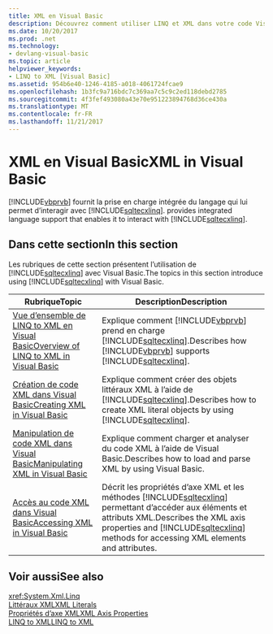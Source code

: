 ```yaml
---
title: XML en Visual Basic
description: Découvrez comment utiliser LINQ et XML dans votre code Visual Basic, les fonctionnalités de XML.
ms.date: 10/20/2017
ms.prod: .net
ms.technology:
- devlang-visual-basic
ms.topic: article
helpviewer_keywords:
- LINQ to XML [Visual Basic]
ms.assetid: 954b6e40-1246-4185-a018-4061724fcae9
ms.openlocfilehash: 1b3fc9a716bdc7c369aa7c5c9c2ed118debd2785
ms.sourcegitcommit: 4f3fef493080a43e70e951223894768d36ce430a
ms.translationtype: MT
ms.contentlocale: fr-FR
ms.lasthandoff: 11/21/2017
---
```

# <a name="xml-in-visual-basic"></a><span data-ttu-id="dec04-103">XML en Visual Basic</span><span class="sxs-lookup"><span data-stu-id="dec04-103">XML in Visual Basic</span></span>

[!INCLUDE[vbprvb](~/includes/vbprvb-md.md)]<span data-ttu-id="dec04-104"> fournit la prise en charge intégrée du langage qui lui permet d’interagir avec [!INCLUDE[sqltecxlinq](~/includes/sqltecxlinq-md.md)].</span><span class="sxs-lookup"><span data-stu-id="dec04-104"> provides integrated language support that enables it to interact with [!INCLUDE[sqltecxlinq](~/includes/sqltecxlinq-md.md)].</span></span>  
  
## <a name="in-this-section"></a><span data-ttu-id="dec04-105">Dans cette section</span><span class="sxs-lookup"><span data-stu-id="dec04-105">In this section</span></span>  

 <span data-ttu-id="dec04-106">Les rubriques de cette section présentent l’utilisation de [!INCLUDE[sqltecxlinq](~/includes/sqltecxlinq-md.md)] avec Visual Basic.</span><span class="sxs-lookup"><span data-stu-id="dec04-106">The topics in this section introduce using [!INCLUDE[sqltecxlinq](~/includes/sqltecxlinq-md.md)] with Visual Basic.</span></span>  
  
|<span data-ttu-id="dec04-107">Rubrique</span><span class="sxs-lookup"><span data-stu-id="dec04-107">Topic</span></span>|<span data-ttu-id="dec04-108">Description</span><span class="sxs-lookup"><span data-stu-id="dec04-108">Description</span></span>|  
|-----------|-----------------|  
|[<span data-ttu-id="dec04-109">Vue d’ensemble de LINQ to XML en Visual Basic</span><span class="sxs-lookup"><span data-stu-id="dec04-109">Overview of LINQ to XML in Visual Basic</span></span>](../../../../visual-basic/programming-guide/language-features/xml/overview-of-linq-to-xml.md)|<span data-ttu-id="dec04-110">Explique comment [!INCLUDE[vbprvb](~/includes/vbprvb-md.md)] prend en charge [!INCLUDE[sqltecxlinq](~/includes/sqltecxlinq-md.md)].</span><span class="sxs-lookup"><span data-stu-id="dec04-110">Describes how [!INCLUDE[vbprvb](~/includes/vbprvb-md.md)] supports [!INCLUDE[sqltecxlinq](~/includes/sqltecxlinq-md.md)].</span></span>|  
|[<span data-ttu-id="dec04-111">Création de code XML dans Visual Basic</span><span class="sxs-lookup"><span data-stu-id="dec04-111">Creating XML in Visual Basic</span></span>](../../../../visual-basic/programming-guide/language-features/xml/creating-xml.md)|<span data-ttu-id="dec04-112">Explique comment créer des objets littéraux XML à l’aide de [!INCLUDE[sqltecxlinq](~/includes/sqltecxlinq-md.md)].</span><span class="sxs-lookup"><span data-stu-id="dec04-112">Describes how to create XML literal objects by using [!INCLUDE[sqltecxlinq](~/includes/sqltecxlinq-md.md)].</span></span>|  
|[<span data-ttu-id="dec04-113">Manipulation de code XML dans Visual Basic</span><span class="sxs-lookup"><span data-stu-id="dec04-113">Manipulating XML in Visual Basic</span></span>](../../../../visual-basic/programming-guide/language-features/xml/manipulating-xml.md)|<span data-ttu-id="dec04-114">Explique comment charger et analyser du code XML à l’aide de Visual Basic.</span><span class="sxs-lookup"><span data-stu-id="dec04-114">Describes how to load and parse XML by using Visual Basic.</span></span>|  
|[<span data-ttu-id="dec04-115">Accès au code XML dans Visual Basic</span><span class="sxs-lookup"><span data-stu-id="dec04-115">Accessing XML in Visual Basic</span></span>](../../../../visual-basic/programming-guide/language-features/xml/accessing-xml.md)|<span data-ttu-id="dec04-116">Décrit les propriétés d’axe XML et les méthodes [!INCLUDE[sqltecxlinq](~/includes/sqltecxlinq-md.md)] permettant d’accéder aux éléments et attributs XML.</span><span class="sxs-lookup"><span data-stu-id="dec04-116">Describes the XML axis properties and [!INCLUDE[sqltecxlinq](~/includes/sqltecxlinq-md.md)] methods for accessing XML elements and attributes.</span></span>|  
  
## <a name="see-also"></a><span data-ttu-id="dec04-117">Voir aussi</span><span class="sxs-lookup"><span data-stu-id="dec04-117">See also</span></span>  
 <xref:System.Xml.Linq>  
 [<span data-ttu-id="dec04-118">Littéraux XML</span><span class="sxs-lookup"><span data-stu-id="dec04-118">XML Literals</span></span>](../../../../visual-basic/language-reference/xml-literals/index.md)  
 [<span data-ttu-id="dec04-119">Propriétés d’axe XML</span><span class="sxs-lookup"><span data-stu-id="dec04-119">XML Axis Properties</span></span>](../../../../visual-basic/language-reference/xml-axis/xml-axis-properties.md)  
 [<span data-ttu-id="dec04-120">LINQ to XML</span><span class="sxs-lookup"><span data-stu-id="dec04-120">LINQ to XML</span></span>](http://msdn.microsoft.com/library/f0fe21e9-ee43-4a55-b91a-0800e5782c13)
